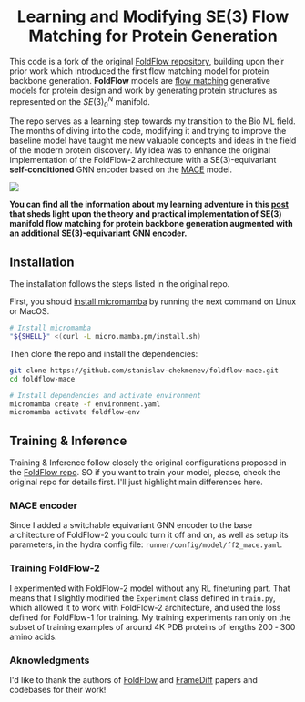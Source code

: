 <div align="center">

# Learning and Modifying SE(3) Flow Matching for Protein Generation

</div>

This code is a fork of the original [FoldFlow repository](https://github.com/DreamFold/FoldFlow), building upon their prior work which introduced the first flow matching model for protein backbone generation. **FoldFlow** models are [flow matching](https://github.com/atong01/conditional-flow-matching) generative models for protein design and work by generating protein structures as represented on the $SE(3)^N_0$ manifold. 

The repo serves as a learning step towards my transition to the Bio ML field. The months of diving into the code, modifying it and trying to improve the baseline model have taught me new valuable concepts and ideas in the field of the modern protein discovery. My idea was to enhance the original implementation of the FoldFlow-2 architecture with a $\text{SE}(3)$-equivariant **self-conditioned** GNN encoder based on the [MACE](https://arxiv.org/abs/2206.07697) model. 

![](media/foldflow-mace_protein.gif)

**You can find all the information about my learning adventure in this [post](https://chekmenev.me/posts/protein_discovery/) that sheds light upon the theory and practical implementation of $\text{SE}(3)$ manifold flow matching for protein backbone generation augmented with an additional $\text{SE}(3)$-equivariant GNN encoder.**

<div>


## Installation
The installation follows the steps listed in the original repo.

First, you should [install micromamba](https://mamba.readthedocs.io/en/latest/installation/micromamba-installation.html) by running the next command on Linux or MacOS.

```bash
# Install micromamba
"${SHELL}" <(curl -L micro.mamba.pm/install.sh)
```

Then clone the repo and install the dependencies:

```bash
git clone https://github.com/stanislav-chekmenev/foldflow-mace.git
cd foldflow-mace

# Install dependencies and activate environment
micromamba create -f environment.yaml
micromamba activate foldflow-env
```

## Training & Inference 

Training & Inference follow closely the original configurations proposed in the [FoldFlow repo](https://github.com/DreamFold/FoldFlow). SO if you want to train your model, please, check the original repo for details first. I'll just highlight main differences here.

### MACE encoder

Since I added a switchable equivariant GNN encoder to the base architecture of FoldFlow-2 you could turn it off and on, as well as setup its parameters, in the hydra config file: `runner/config/model/ff2_mace.yaml`.

### Training FoldFlow-2

I experimented with FoldFlow-2 model without any RL finetuning part. That means that I slightly modified the `Experiment` class defined in `train.py`, which allowed it to work with FoldFlow-2 architecture, and used the loss defined for FoldFlow-1 for training. My training experiments ran only on the subset of training examples of around 4K PDB proteins of lengths 200 &dash; 300 amino acids.


### Aknowledgments

I'd like to thank the authors of [FoldFlow](https://github.com/DreamFold/FoldFlow) and [FrameDiff](https://github.com/jasonkyuyim/se3_diffusion) papers and codebases for their work!